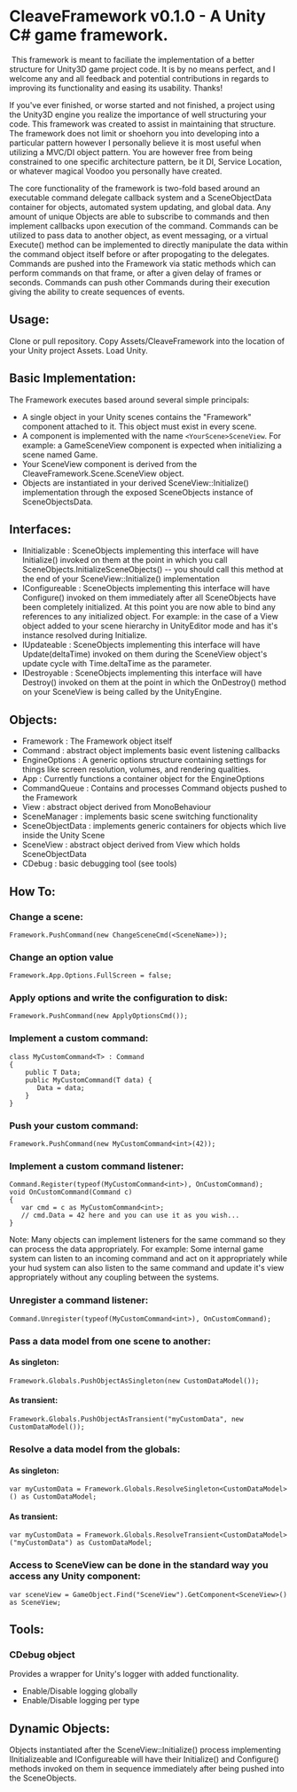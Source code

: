 ﻿# CleaveFramework v0.1.0 - A Unity C# game framework.
﻿
This framework is meant to faciliate the implementation of a better structure for Unity3D game project code.  It is by no means perfect, and I welcome any and all feedback and potential contributions in regards to improving its functionality and easing its usability.  Thanks!

If you've ever finished, or worse started and not finished, a project using the Unity3D engine you realize the importance of well structuring your code.  This framework was created to assist in maintaining that structure.  The framework does not limit or shoehorn you into developing into a particular pattern however I personally believe it is most useful when utilizing a MVC/DI object pattern.  You are however free from being constrained to one specific architecture pattern, be it DI, Service Location, or whatever magical Voodoo you personally have created.

The core functionality of the framework is two-fold based around an executable command delegate callback system and a SceneObjectData container for objects, automated system updating, and global data.  Any amount of unique Objects are able to subscribe to commands and then implement callbacks upon execution of the command.  Commands can be utilized to pass data to another object, as event messaging, or a virtual Execute() method can be implemented to  directly manipulate the data within the command object itself before or after propogating to the delegates.  Commands are pushed into the Framework via static methods which can perform commands on that frame, or after a given delay of frames or seconds.  Commands can push other Commands during their execution giving the ability to create sequences of events.

## Usage:

Clone or pull repository.  Copy Assets/CleaveFramework into the location of your Unity project Assets.  Load Unity.


## Basic Implementation:

The Framework executes based around several simple principals:

 - A single object in your Unity scenes contains the "Framework" component attached to it.  This object must exist in every scene.
 - A component is implemented with the name `<YourScene>SceneView`.  For example:  a GameSceneView component is expected when initializing a scene named Game.
 - Your SceneView component is derived from the CleaveFramework.Scene.SceneView object.
 - Objects are instantiated in your derived SceneView::Initialize() implementation through the exposed SceneObjects instance of SceneObjectsData.
 
## Interfaces:

 - IInitializable : SceneObjects implementing this interface will have Initialize() invoked on them at the point in which you call SceneObjects.InitializeSceneObjects() -- you should call this method at the end of your SceneView::Initialize() implementation
 - IConfigureable : SceneObjects implementing this interface will have Configure() invoked on them immediately after all SceneObjects have been completely initialized.  At this point you are now able to bind any references to any initialized object.  For example: in the case of a View object added to your scene hierarchy in UnityEditor mode and has it's instance  resolved during Initialize.
 - IUpdateable : SceneObjects implementing this interface will have Update(deltaTime) invoked on them during the SceneView object's update cycle with Time.deltaTime as the parameter.
 - IDestroyable : SceneObjects implementing this interface will have Destroy() invoked on them at the point in which the OnDestroy() method on your SceneView is being called by the UnityEngine.
 
## Objects:

 - Framework : The Framework object itself
 - Command : abstract object implements basic event listening callbacks
 - EngineOptions : A generic options structure containing settings for things like screen resolution, volumes, and rendering qualities.
 - App : Currently functions a container object for the EngineOptions
 - CommandQueue : Contains and processes Command objects pushed to the Framework
 - View : abstract object derived from MonoBehaviour
 - SceneManager : implements basic scene switching functionality
 - SceneObjectData : implements generic containers for objects which live inside the Unity Scene
 - SceneView : abstract object derived from View which holds SceneObjectData
 - CDebug : basic debugging tool (see tools)
 
## How To:

### Change a scene:
```
Framework.PushCommand(new ChangeSceneCmd(<SceneName>));
```
### Change an option value
```
Framework.App.Options.FullScreen = false;
```
### Apply options and write the configuration to disk:
```
Framework.PushCommand(new ApplyOptionsCmd());
```
### Implement a custom command:
```
class MyCustomCommand<T> : Command
{
    public T Data;
    public MyCustomCommand(T data) {
       Data = data;
    }
}
```
### Push your custom command:
```
Framework.PushCommand(new MyCustomCommand<int>(42));
```
### Implement a custom command listener:
```
Command.Register(typeof(MyCustomCommand<int>), OnCustomCommand);
void OnCustomCommand(Command c)
{
   var cmd = c as MyCustomCommand<int>;
   // cmd.Data = 42 here and you can use it as you wish...
}
```
Note: Many objects can implement listeners for the same command so they can process the data appropriately.  For example: Some internal game system can listen to an incoming command and act on it appropriately while your hud system can also listen to the same command and update it's view appropriately without any coupling between the systems.

### Unregister a command listener:
```
Command.Unregister(typeof(MyCustomCommand<int>), OnCustomCommand);
``` 
### Pass a data model from one scene to another:
#### As singleton:
```
Framework.Globals.PushObjectAsSingleton(new CustomDataModel());
```
#### As transient:
```
Framework.Globals.PushObjectAsTransient("myCustomData", new CustomDataModel());
```
### Resolve a data model from the globals:
#### As singleton:
```
var myCustomData = Framework.Globals.ResolveSingleton<CustomDataModel>() as CustomDataModel;
``` 
#### As transient:
```
var myCustomData = Framework.Globals.ResolveTransient<CustomDataModel>("myCustomData") as CustomDataModel;
```
### Access to SceneView can be done in the standard way you access any Unity component:
```
var sceneView = GameObject.Find("SceneView").GetComponent<SceneView>() as SceneView;
```
 
## Tools:

### CDebug object 
Provides a wrapper for Unity's logger with added functionality. 
 - Enable/Disable logging globally
 - Enable/Disable logging per type
  
## Dynamic Objects:
 
Objects instantiated after the SceneView::Initialize() process implementing IInitializeable and IConfigureable will have their Initialize() and Configure() methods invoked on them in sequence immediately after being pushed into the SceneObjects.
